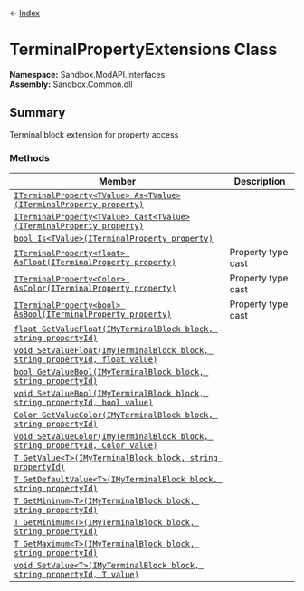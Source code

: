 ← [Index](index.md)
# TerminalPropertyExtensions Class
**Namespace:** Sandbox.ModAPI.Interfaces  
**Assembly:** Sandbox.Common.dll  
## Summary
Terminal block extension for property access
### Methods
|Member|Description|
|---|---|
|[`ITerminalProperty<TValue> As<TValue>(ITerminalProperty property)`](Sandbox.ModAPI.Interfaces.As)||
|[`ITerminalProperty<TValue> Cast<TValue>(ITerminalProperty property)`](Sandbox.ModAPI.Interfaces.Cast)||
|[`bool Is<TValue>(ITerminalProperty property)`](Sandbox.ModAPI.Interfaces.Is)||
|[`ITerminalProperty<float> AsFloat(ITerminalProperty property)`](Sandbox.ModAPI.Interfaces.AsFloat)|Property type cast|
|[`ITerminalProperty<Color> AsColor(ITerminalProperty property)`](Sandbox.ModAPI.Interfaces.AsColor)|Property type cast|
|[`ITerminalProperty<bool> AsBool(ITerminalProperty property)`](Sandbox.ModAPI.Interfaces.AsBool)|Property type cast|
|[`float GetValueFloat(IMyTerminalBlock block, string propertyId)`](Sandbox.ModAPI.Interfaces.GetValueFloat)||
|[`void SetValueFloat(IMyTerminalBlock block, string propertyId, float value)`](Sandbox.ModAPI.Interfaces.SetValueFloat)||
|[`bool GetValueBool(IMyTerminalBlock block, string propertyId)`](Sandbox.ModAPI.Interfaces.GetValueBool)||
|[`void SetValueBool(IMyTerminalBlock block, string propertyId, bool value)`](Sandbox.ModAPI.Interfaces.SetValueBool)||
|[`Color GetValueColor(IMyTerminalBlock block, string propertyId)`](Sandbox.ModAPI.Interfaces.GetValueColor)||
|[`void SetValueColor(IMyTerminalBlock block, string propertyId, Color value)`](Sandbox.ModAPI.Interfaces.SetValueColor)||
|[`T GetValue<T>(IMyTerminalBlock block, string propertyId)`](Sandbox.ModAPI.Interfaces.GetValue)||
|[`T GetDefaultValue<T>(IMyTerminalBlock block, string propertyId)`](Sandbox.ModAPI.Interfaces.GetDefaultValue)||
|[`T GetMininum<T>(IMyTerminalBlock block, string propertyId)`](Sandbox.ModAPI.Interfaces.GetMininum)||
|[`T GetMinimum<T>(IMyTerminalBlock block, string propertyId)`](Sandbox.ModAPI.Interfaces.GetMinimum)||
|[`T GetMaximum<T>(IMyTerminalBlock block, string propertyId)`](Sandbox.ModAPI.Interfaces.GetMaximum)||
|[`void SetValue<T>(IMyTerminalBlock block, string propertyId, T value)`](Sandbox.ModAPI.Interfaces.SetValue)||

